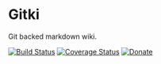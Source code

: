 Gitki
=====

Git backed markdown wiki.

[![Build Status](https://travis-ci.org/dontdrinkandroot/gitki.java.svg?branch=master)](https://travis-ci.org/dontdrinkandroot/gitki.java)
[![Coverage Status](https://coveralls.io/repos/github/dontdrinkandroot/gitki.java/badge.svg?branch=master)](https://coveralls.io/github/dontdrinkandroot/gitki.java?branch=master)
[![Donate](https://img.shields.io/badge/Donate-PayPal-green.svg)](https://www.paypal.com/cgi-bin/webscr?cmd=_donations&business=W9NAXW8YAZ4D6&item_name=gitki.java%20Donation&currency_code=EUR)
